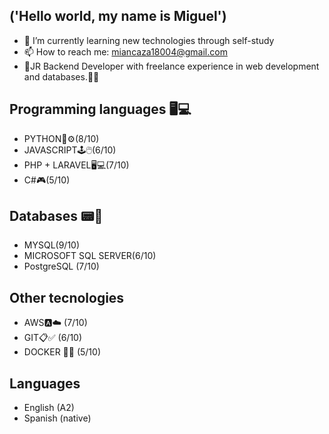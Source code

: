 ## ('Hello world, my name is Miguel')
- 🌱 I’m currently learning new technologies through self-study
- 📫 How to reach me: miancaza18004@gmail.com
- 🍼JR Backend Developer with freelance experience in web development and databases.🤷‍♂️

## Programming languages 🖥💻
- PYTHON🐍⚙(8/10)
- JAVASCRIPT🕹🖱(6/10)
- PHP + LARAVEL🖥💻(7/10)
- C#🎮(5/10)

## Databases 📟💾
- MYSQL(9/10)
- MICROSOFT SQL SERVER(6/10)
- PostgreSQL (7/10)

## Other tecnologies
- AWS🅰️☁️ (7/10)
- GIT📋✅ (6/10)
- DOCKER 🐳🐋 (5/10)

## Languages
- English (A2)
- Spanish (native)
<!--

